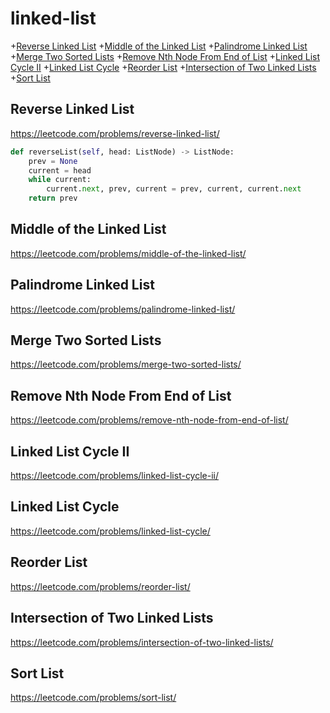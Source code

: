 # linked-list
+[Reverse Linked List](#reverse-linked-list)
+[Middle of the Linked List](#middle-of-the-linked-list)
+[Palindrome Linked List](#palindrome-linked-list)
+[Merge Two Sorted Lists](#merge-two-sorted-lists)
+[Remove Nth Node From End of List](#remove-nth-node-from-end-of-list)
+[Linked List Cycle II](#linked-list-cycle-ii)
+[Linked List Cycle](#linked-list-cycle)
+[Reorder List](#reorder-list)
+[Intersection of Two Linked Lists](#intersection-of-two-linked-lists)
+[Sort List](#sort-list)


## Reverse Linked List

https://leetcode.com/problems/reverse-linked-list/
```python
def reverseList(self, head: ListNode) -> ListNode:
    prev = None
    current = head
    while current:
        current.next, prev, current = prev, current, current.next
    return prev

```

## Middle of the Linked List

https://leetcode.com/problems/middle-of-the-linked-list/

## Palindrome Linked List

https://leetcode.com/problems/palindrome-linked-list/

## Merge Two Sorted Lists

https://leetcode.com/problems/merge-two-sorted-lists/

## Remove Nth Node From End of List

https://leetcode.com/problems/remove-nth-node-from-end-of-list/

## Linked List Cycle II

https://leetcode.com/problems/linked-list-cycle-ii/

## Linked List Cycle
https://leetcode.com/problems/linked-list-cycle/

## Reorder List
https://leetcode.com/problems/reorder-list/

## Intersection of Two Linked Lists
https://leetcode.com/problems/intersection-of-two-linked-lists/

## Sort List
https://leetcode.com/problems/sort-list/
